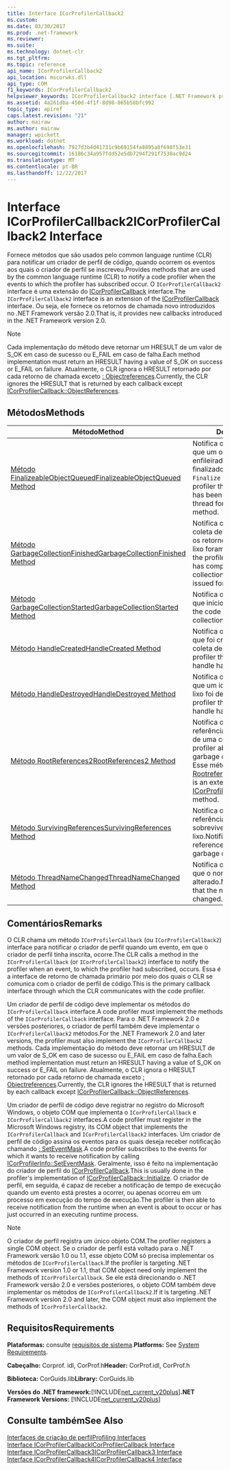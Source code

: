 ```yaml
---
title: Interface ICorProfilerCallback2
ms.custom: 
ms.date: 03/30/2017
ms.prod: .net-framework
ms.reviewer: 
ms.suite: 
ms.technology: dotnet-clr
ms.tgt_pltfrm: 
ms.topic: reference
api_name: ICorProfilerCallback2
api_location: mscorwks.dll
api_type: COM
f1_keywords: ICorProfilerCallback2
helpviewer_keywords: ICorProfilerCallback2 interface [.NET Framework profiling]
ms.assetid: 4a261dba-450d-4f1f-8d98-865b58bfc992
topic_type: apiref
caps.latest.revision: "21"
author: mairaw
ms.author: mairaw
manager: wpickett
ms.workload: dotnet
ms.openlocfilehash: 7927d3b4d41731c9b69154fa8895a8f698f53e31
ms.sourcegitcommit: 16186c34a957fdd52e5db7294f291f7530ac9d24
ms.translationtype: MT
ms.contentlocale: pt-BR
ms.lasthandoff: 12/22/2017
---
```

# <a name="icorprofilercallback2-interface"></a><span data-ttu-id="dbdda-102">Interface ICorProfilerCallback2</span><span class="sxs-lookup"><span data-stu-id="dbdda-102">ICorProfilerCallback2 Interface</span></span>
<span data-ttu-id="dbdda-103">Fornece métodos que são usados pelo common language runtime (CLR) para notificar um criador de perfil de código, quando ocorrem os eventos aos quais o criador de perfil se inscreveu.</span><span class="sxs-lookup"><span data-stu-id="dbdda-103">Provides methods that are used by the common language runtime (CLR) to notify a code profiler when the events to which the profiler has subscribed occur.</span></span> <span data-ttu-id="dbdda-104">O `ICorProfilerCallback2` interface é uma extensão do [ICorProfilerCallback](../../../../docs/framework/unmanaged-api/profiling/icorprofilercallback-interface.md) interface.</span><span class="sxs-lookup"><span data-stu-id="dbdda-104">The `ICorProfilerCallback2` interface is an extension of the [ICorProfilerCallback](../../../../docs/framework/unmanaged-api/profiling/icorprofilercallback-interface.md) interface.</span></span> <span data-ttu-id="dbdda-105">Ou seja, ele fornece os retornos de chamada novo introduzidos no .NET Framework versão 2.0.</span><span class="sxs-lookup"><span data-stu-id="dbdda-105">That is, it provides new callbacks introduced in the .NET Framework version 2.0.</span></span>  
  
> [!NOTE]
>  <span data-ttu-id="dbdda-106">Cada implementação do método deve retornar um HRESULT de um valor de S_OK em caso de sucesso ou E_FAIL em caso de falha.</span><span class="sxs-lookup"><span data-stu-id="dbdda-106">Each method implementation must return an HRESULT having a value of S_OK on success or E_FAIL on failure.</span></span> <span data-ttu-id="dbdda-107">Atualmente, o CLR ignora o HRESULT retornado por cada retorno de chamada exceto [: Objectreferences](../../../../docs/framework/unmanaged-api/profiling/icorprofilercallback-objectreferences-method.md).</span><span class="sxs-lookup"><span data-stu-id="dbdda-107">Currently, the CLR ignores the HRESULT that is returned by each callback except [ICorProfilerCallback::ObjectReferences](../../../../docs/framework/unmanaged-api/profiling/icorprofilercallback-objectreferences-method.md).</span></span>  
  
## <a name="methods"></a><span data-ttu-id="dbdda-108">Métodos</span><span class="sxs-lookup"><span data-stu-id="dbdda-108">Methods</span></span>  
  
|<span data-ttu-id="dbdda-109">Método</span><span class="sxs-lookup"><span data-stu-id="dbdda-109">Method</span></span>|<span data-ttu-id="dbdda-110">Descrição</span><span class="sxs-lookup"><span data-stu-id="dbdda-110">Description</span></span>|  
|------------|-----------------|  
|[<span data-ttu-id="dbdda-111">Método FinalizeableObjectQueued</span><span class="sxs-lookup"><span data-stu-id="dbdda-111">FinalizeableObjectQueued Method</span></span>](../../../../docs/framework/unmanaged-api/profiling/icorprofilercallback2-finalizeableobjectqueued-method.md)|<span data-ttu-id="dbdda-112">Notifica o criador de perfil de código que um objeto com um finalizador foi enfileirado para o thread do finalizador para execução do seu `Finalize` método.</span><span class="sxs-lookup"><span data-stu-id="dbdda-112">Notifies the code profiler that an object with a finalizer has been queued to the finalizer thread for execution of its `Finalize` method.</span></span>|  
|[<span data-ttu-id="dbdda-113">Método GarbageCollectionFinished</span><span class="sxs-lookup"><span data-stu-id="dbdda-113">GarbageCollectionFinished Method</span></span>](../../../../docs/framework/unmanaged-api/profiling/icorprofilercallback2-garbagecollectionfinished-method.md)|<span data-ttu-id="dbdda-114">Notifica o criador de perfil que a coleta de lixo foi concluída e todos os retornos de chamada de coleta de lixo foram emitidos por ela.</span><span class="sxs-lookup"><span data-stu-id="dbdda-114">Notifies the profiler that a garbage collection has completed and all garbage collection callbacks have been issued for it.</span></span>|  
|[<span data-ttu-id="dbdda-115">Método GarbageCollectionStarted</span><span class="sxs-lookup"><span data-stu-id="dbdda-115">GarbageCollectionStarted Method</span></span>](../../../../docs/framework/unmanaged-api/profiling/icorprofilercallback2-garbagecollectionstarted-method.md)|<span data-ttu-id="dbdda-116">Notifica o criador de perfil de código que iniciou a coleta de lixo.</span><span class="sxs-lookup"><span data-stu-id="dbdda-116">Notifies the code profiler that a garbage collection has started.</span></span>|  
|[<span data-ttu-id="dbdda-117">Método HandleCreated</span><span class="sxs-lookup"><span data-stu-id="dbdda-117">HandleCreated Method</span></span>](../../../../docs/framework/unmanaged-api/profiling/icorprofilercallback2-handlecreated-method.md)|<span data-ttu-id="dbdda-118">Notifica o criador de perfil de código que foi criado um identificador de coleta de lixo.</span><span class="sxs-lookup"><span data-stu-id="dbdda-118">Notifies the code profiler that a garbage collection handle has been created.</span></span>|  
|[<span data-ttu-id="dbdda-119">Método HandleDestroyed</span><span class="sxs-lookup"><span data-stu-id="dbdda-119">HandleDestroyed Method</span></span>](../../../../docs/framework/unmanaged-api/profiling/icorprofilercallback2-handledestroyed-method.md)|<span data-ttu-id="dbdda-120">Notifica o criador de perfil de código que um identificador de coleta de lixo foi destruído.</span><span class="sxs-lookup"><span data-stu-id="dbdda-120">Notifies the code profiler that a garbage collection handle has been destroyed.</span></span>|  
|[<span data-ttu-id="dbdda-121">Método RootReferences2</span><span class="sxs-lookup"><span data-stu-id="dbdda-121">RootReferences2 Method</span></span>](../../../../docs/framework/unmanaged-api/profiling/icorprofilercallback2-rootreferences2-method.md)|<span data-ttu-id="dbdda-122">Notifica o criador de perfil sobre referências da raiz após a conclusão de uma coleta de lixo.</span><span class="sxs-lookup"><span data-stu-id="dbdda-122">Notifies the profiler about root references after a garbage collection has occurred.</span></span> <span data-ttu-id="dbdda-123">Esse método é uma extensão do [: Rootreferences](../../../../docs/framework/unmanaged-api/profiling/icorprofilercallback-rootreferences-method.md) método.</span><span class="sxs-lookup"><span data-stu-id="dbdda-123">This method is an extension of the [ICorProfilerCallback::RootReferences](../../../../docs/framework/unmanaged-api/profiling/icorprofilercallback-rootreferences-method.md) method.</span></span>|  
|[<span data-ttu-id="dbdda-124">Método SurvivingReferences</span><span class="sxs-lookup"><span data-stu-id="dbdda-124">SurvivingReferences Method</span></span>](../../../../docs/framework/unmanaged-api/profiling/icorprofilercallback2-survivingreferences-method.md)|<span data-ttu-id="dbdda-125">Notifica o criador de perfil sobre referências de objeto que tem sobreviveram a uma coleta de lixo.</span><span class="sxs-lookup"><span data-stu-id="dbdda-125">Notifies the profiler about object references that have survived a garbage collection.</span></span>|  
|[<span data-ttu-id="dbdda-126">Método ThreadNameChanged</span><span class="sxs-lookup"><span data-stu-id="dbdda-126">ThreadNameChanged Method</span></span>](../../../../docs/framework/unmanaged-api/profiling/icorprofilercallback2-threadnamechanged-method.md)|<span data-ttu-id="dbdda-127">Notifica o criador de perfil de código que o nome de um thread foi alterado.</span><span class="sxs-lookup"><span data-stu-id="dbdda-127">Notifies the code profiler that the name of a thread has changed.</span></span>|  
  
## <a name="remarks"></a><span data-ttu-id="dbdda-128">Comentários</span><span class="sxs-lookup"><span data-stu-id="dbdda-128">Remarks</span></span>  
 <span data-ttu-id="dbdda-129">O CLR chama um método `ICorProfilerCallback` (ou `ICorProfilerCallback2`) interface para notificar o criador de perfil quando um evento, em que o criador de perfil tinha inscrita, ocorre.</span><span class="sxs-lookup"><span data-stu-id="dbdda-129">The CLR calls a method in the `ICorProfilerCallback` (or `ICorProfilerCallback2`) interface to notify the profiler when an event, to which the profiler had subscribed, occurs.</span></span> <span data-ttu-id="dbdda-130">Essa é a interface de retorno de chamada primário por meio dos quais o CLR se comunica com o criador de perfil de código.</span><span class="sxs-lookup"><span data-stu-id="dbdda-130">This is the primary callback interface through which the CLR communicates with the code profiler.</span></span>  
  
 <span data-ttu-id="dbdda-131">Um criador de perfil de código deve implementar os métodos do `ICorProfilerCallback` interface.</span><span class="sxs-lookup"><span data-stu-id="dbdda-131">A code profiler must implement the methods of the `ICorProfilerCallback` interface.</span></span> <span data-ttu-id="dbdda-132">Para o .NET Framework 2.0 e versões posteriores, o criador de perfil também deve implementar o `ICorProfilerCallback2` métodos.</span><span class="sxs-lookup"><span data-stu-id="dbdda-132">For the .NET Framework 2.0 and later versions, the profiler must also implement the `ICorProfilerCallback2` methods.</span></span> <span data-ttu-id="dbdda-133">Cada implementação do método deve retornar um HRESULT de um valor de S_OK em caso de sucesso ou E_FAIL em caso de falha.</span><span class="sxs-lookup"><span data-stu-id="dbdda-133">Each method implementation must return an HRESULT having a value of S_OK on success or E_FAIL on failure.</span></span> <span data-ttu-id="dbdda-134">Atualmente, o CLR ignora o HRESULT retornado por cada retorno de chamada exceto [: Objectreferences](../../../../docs/framework/unmanaged-api/profiling/icorprofilercallback-objectreferences-method.md).</span><span class="sxs-lookup"><span data-stu-id="dbdda-134">Currently, the CLR ignores the HRESULT that is returned by each callback except [ICorProfilerCallback::ObjectReferences](../../../../docs/framework/unmanaged-api/profiling/icorprofilercallback-objectreferences-method.md).</span></span>  
  
 <span data-ttu-id="dbdda-135">Um criador de perfil de código deve registrar no registro do Microsoft Windows, o objeto COM que implementa o `ICorProfilerCallback` e `ICorProfilerCallback2` interfaces.</span><span class="sxs-lookup"><span data-stu-id="dbdda-135">A code profiler must register in the Microsoft Windows registry, its COM object that implements the `ICorProfilerCallback` and `ICorProfilerCallback2` interfaces.</span></span> <span data-ttu-id="dbdda-136">Um criador de perfil de código assina os eventos para os quais deseja receber notificação chamando [: SetEventMask](../../../../docs/framework/unmanaged-api/profiling/icorprofilerinfo-seteventmask-method.md).</span><span class="sxs-lookup"><span data-stu-id="dbdda-136">A code profiler subscribes to the events for which it wants to receive notification by calling [ICorProfilerInfo::SetEventMask](../../../../docs/framework/unmanaged-api/profiling/icorprofilerinfo-seteventmask-method.md).</span></span> <span data-ttu-id="dbdda-137">Geralmente, isso é feito na implementação do criador de perfil do [ICorProfilerCallback](../../../../docs/framework/unmanaged-api/profiling/icorprofilercallback-initialize-method.md).</span><span class="sxs-lookup"><span data-stu-id="dbdda-137">This is usually done in the profiler's implementation of [ICorProfilerCallback::Initialize](../../../../docs/framework/unmanaged-api/profiling/icorprofilercallback-initialize-method.md).</span></span> <span data-ttu-id="dbdda-138">O criador de perfil, em seguida, é capaz de receber a notificação de tempo de execução quando um evento está prestes a ocorrer, ou apenas ocorreu em um processo em execução do tempo de execução.</span><span class="sxs-lookup"><span data-stu-id="dbdda-138">The profiler is then able to receive notification from the runtime when an event is about to occur or has just occurred in an executing runtime process.</span></span>  
  
> [!NOTE]
>  <span data-ttu-id="dbdda-139">O criador de perfil registra um único objeto COM.</span><span class="sxs-lookup"><span data-stu-id="dbdda-139">The profiler registers a single COM object.</span></span> <span data-ttu-id="dbdda-140">Se o criador de perfil está voltado para o .NET Framework versão 1.0 ou 1.1, esse objeto COM só precisa implementar os métodos de `ICorProfilerCallback`.</span><span class="sxs-lookup"><span data-stu-id="dbdda-140">If the profiler is targeting .NET Framework version 1.0 or 1.1, that COM object need only implement the methods of `ICorProfilerCallback`.</span></span> <span data-ttu-id="dbdda-141">Se ele está direcionando o .NET Framework versão 2.0 e versões posteriores, o objeto COM também deve implementar os métodos de `ICorProfilerCallback2`.</span><span class="sxs-lookup"><span data-stu-id="dbdda-141">If it is targeting .NET Framework version 2.0 and later, the COM object must also implement the methods of `ICorProfilerCallback2`.</span></span>  
  
## <a name="requirements"></a><span data-ttu-id="dbdda-142">Requisitos</span><span class="sxs-lookup"><span data-stu-id="dbdda-142">Requirements</span></span>  
 <span data-ttu-id="dbdda-143">**Plataformas:** consulte [requisitos de sistema](../../../../docs/framework/get-started/system-requirements.md).</span><span class="sxs-lookup"><span data-stu-id="dbdda-143">**Platforms:** See [System Requirements](../../../../docs/framework/get-started/system-requirements.md).</span></span>  
  
 <span data-ttu-id="dbdda-144">**Cabeçalho:** Corprof. idl, CorProf.h</span><span class="sxs-lookup"><span data-stu-id="dbdda-144">**Header:** CorProf.idl, CorProf.h</span></span>  
  
 <span data-ttu-id="dbdda-145">**Biblioteca:** CorGuids.lib</span><span class="sxs-lookup"><span data-stu-id="dbdda-145">**Library:** CorGuids.lib</span></span>  
  
 <span data-ttu-id="dbdda-146">**Versões do .NET framework:**[!INCLUDE[net_current_v20plus](../../../../includes/net-current-v20plus-md.md)]</span><span class="sxs-lookup"><span data-stu-id="dbdda-146">**.NET Framework Versions:** [!INCLUDE[net_current_v20plus](../../../../includes/net-current-v20plus-md.md)]</span></span>  
  
## <a name="see-also"></a><span data-ttu-id="dbdda-147">Consulte também</span><span class="sxs-lookup"><span data-stu-id="dbdda-147">See Also</span></span>  
 [<span data-ttu-id="dbdda-148">Interfaces de criação de perfil</span><span class="sxs-lookup"><span data-stu-id="dbdda-148">Profiling Interfaces</span></span>](../../../../docs/framework/unmanaged-api/profiling/profiling-interfaces.md)  
 [<span data-ttu-id="dbdda-149">Interface ICorProfilerCallback</span><span class="sxs-lookup"><span data-stu-id="dbdda-149">ICorProfilerCallback Interface</span></span>](../../../../docs/framework/unmanaged-api/profiling/icorprofilercallback-interface.md)  
 [<span data-ttu-id="dbdda-150">Interface ICorProfilerCallback3</span><span class="sxs-lookup"><span data-stu-id="dbdda-150">ICorProfilerCallback3 Interface</span></span>](../../../../docs/framework/unmanaged-api/profiling/icorprofilercallback3-interface.md)  
 [<span data-ttu-id="dbdda-151">Interface ICorProfilerCallback4</span><span class="sxs-lookup"><span data-stu-id="dbdda-151">ICorProfilerCallback4 Interface</span></span>](../../../../docs/framework/unmanaged-api/profiling/icorprofilercallback4-interface.md)
